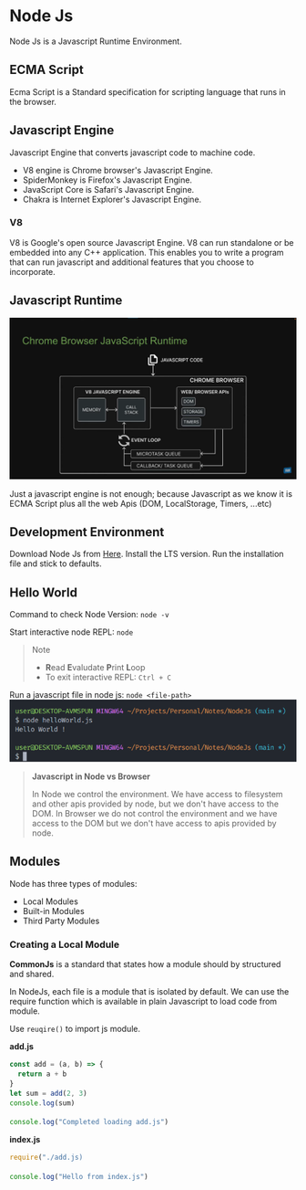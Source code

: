 # Node Js

Node Js is a Javascript Runtime Environment.

## ECMA Script

Ecma Script is a Standard specification for scripting language that runs in the browser.

## Javascript Engine

Javascript Engine that converts javascript code to machine code.

- V8 engine is Chrome browser's Javascript Engine.
- SpiderMonkey is Firefox's Javascript Engine.
- JavaScript Core is Safari's Javascript Engine.
- Chakra is Internet Explorer's Javascript Engine.

### V8

V8 is Google's open source Javascript Engine. V8 can run standalone or be embedded into any C++ application. This enables you to write a program that can run javascript and additional features that you choose to incorporate.

## Javascript Runtime

![Browser Javascript Runtime](Images/javascript-runtime.png)

Just a javascript engine is not enough; because Javascript as we know it is ECMA Script plus all the web Apis (DOM, LocalStorage, Timers, ...etc)

## Development Environment

Download Node Js from [Here](https://nodejs.org/en/download/). Install the LTS version.
Run the installation file and stick to defaults.

## Hello World

Command to check Node Version: `node -v`

Start interactive node REPL: `node`

> Note
>
> - **R**ead **E**valudate **P**rint **L**oop
> - To exit interactive REPL: `Ctrl + C`

Run a javascript file in node js: `node <file-path>`
![Run a Javascript file using Node](Images/node-helloword.png)

> **Javascript in Node vs Browser**
>
> In Node we control the environment. We have access to filesystem and other apis provided by node, but we don't have access to the DOM.
> In Browser we do not control the environment and we have access to the DOM but we don't have access to apis provided by node.

## Modules

Node has three types of modules:
- Local Modules
- Built-in Modules
- Third Party Modules

### Creating a Local Module

**CommonJs** is a standard that states how a module should by structured and shared.

In NodeJs, each file is a module that is isolated by default. We can use the require function which is available in plain Javascript to load code from module.

Use `reuqire()` to import js module.

**add.js**
```javascript
const add = (a, b) => {
  return a + b
}
let sum = add(2, 3)
console.log(sum)

console.log("Completed loading add.js")
```

**index.js**
```javascript
require("./add.js)

console.log("Hello from index.js")
```
